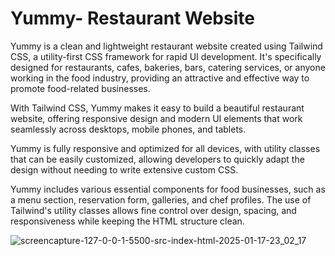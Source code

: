 <h1>Yummy- Restaurant Website</h1>

Yummy is a clean and lightweight restaurant website created using Tailwind CSS, a utility-first CSS framework for rapid UI development.
It's specifically designed for restaurants, cafes, bakeries, bars, catering services, or anyone working in the food industry, providing 
an attractive and effective way to promote food-related businesses.

With Tailwind CSS, Yummy makes it easy to build a beautiful restaurant website, offering responsive design and modern UI elements that 
work seamlessly across desktops, mobile phones, and tablets.

Yummy is fully responsive and optimized for all devices, with utility classes that can be easily customized, allowing developers to quickly
adapt the design without needing to write extensive custom CSS.

Yummy includes various essential components for food businesses, such as a menu section, reservation form, galleries, and chef profiles.
The use of Tailwind's utility classes allows fine control over design, spacing, and responsiveness while keeping the HTML structure clean.

![screencapture-127-0-0-1-5500-src-index-html-2025-01-17-23_02_17](https://github.com/user-attachments/assets/ab7018c3-d53c-42a4-8a1c-75296933bec7)




